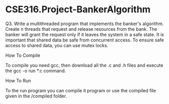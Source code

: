 # CSE316.Project-BankerAlgorithm
Q3. Write a multithreaded program that implements the banker's algorithm. Create n threads that request and release resources from the bank. The banker will grant the request only if it leaves the system in a safe state. It is important that shared data be safe from concurrent access. To ensure safe access to shared data, you can use mutex locks.

How To Compile

To compile you need gcc, then download all the .c and .h files and execute the gcc -o run *.c command.

How To Run

To the run program you can compile it program or use the compiled file given in the /compiled folder.
